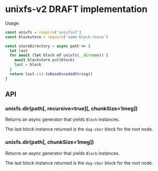 # unixfs-v2 DRAFT implementation

Usage:

```javascript
const unixfs = require('unixfsv2')
const blockstore = require('some-block-store')

const storeDirectory = async path => {
  let last
  for await (let block of unixfs(__dirname)) {
    await blockstore.put(block)
    last = block
  }
  return last.cid.toBaseEncodedString()
}
```

## API

### unixfs.dir(path[, recursive=true][, chunkSize=1meg])

Returns an async generator that yields `Block` instances.

The last block instance returned is the `dag-cbor` block for
the root node.

### unixfs.dir(path[, chunkSize=1meg])

Returns an async generator that yields `Block` instances.

The last block instance returned is the `dag-cbor` block for
the root node.